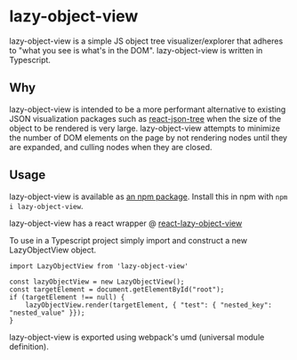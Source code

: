 # lazy-object-view
lazy-object-view is a simple JS object tree visualizer/explorer that adheres to "what you see is what's in the DOM". lazy-object-view is written in Typescript.

## Why
lazy-object-view is intended to be a more performant alternative to existing JSON visualization packages such as [react-json-tree](https://www.npmjs.com/package/react-json-tree) when the size of the object to be rendered is very large. lazy-object-view attempts to minimize the number of DOM elements on the page by not rendering nodes until they are expanded, and culling nodes when they are closed.

## Usage
lazy-object-view is available as [an npm package](https://www.npmjs.com/package/lazy-object-view). Install this in npm with `npm i lazy-object-view`.

lazy-object-view has a react wrapper @ [react-lazy-object-view](https://github.com/ameerkat/react-lazy-object-view)

To use in a Typescript project simply import and construct a new LazyObjectView object.

```
import LazyObjectView from 'lazy-object-view'

const lazyObjectView = new LazyObjectView();
const targetElement = document.getElementById("root");
if (targetElement !== null) {
    lazyObjectView.render(targetElement, { "test": { "nested_key": "nested_value" }});
}
```

lazy-object-view is exported using webpack's umd (universal module definition).